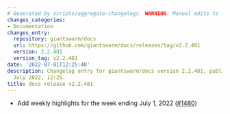 ```yaml
---
# Generated by scripts/aggregate-changelogs. WARNING: Manual edits to this files will be overwritten.
changes_categories:
- Documentation
changes_entry:
  repository: giantswarm/docs
  url: https://github.com/giantswarm/docs/releases/tag/v2.2.481
  version: 2.2.481
  version_tag: v2.2.481
date: '2022-07-01T12:25:40'
description: Changelog entry for giantswarm/docs version 2.2.481, published on 01
  July 2022, 12:25.
title: docs release v2.2.481
---
```


- Add weekly highlights for the week ending July 1, 2022 ([#1480](https://github.com/giantswarm/docs/pull/1480))
